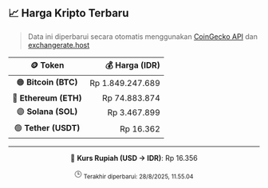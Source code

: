 

<!-- HARGA_KRIPTO -->
## 📈 Harga Kripto Terbaru

> Data ini diperbarui secara otomatis menggunakan [CoinGecko API](https://www.coingecko.com/) dan [exchangerate.host](https://exchangerate.host/)

<div align="center">

| 🪙 Token | 💰 Harga (IDR) |
|:------:|---------------:|
| 🟠 **Bitcoin (BTC)**   | Rp 1.849.247.689 |
| 🔵 **Ethereum (ETH)**  | Rp 74.883.874 |
| 🟣 **Solana (SOL)**    | Rp 3.467.899 |
| 🟢 **Tether (USDT)**   | Rp 16.362 |

---

💱 **Kurs Rupiah (USD → IDR)**: Rp 16.356

🕒 <sub>Terakhir diperbarui: 28/8/2025, 11.55.04</sub>

</div>
<!-- /HARGA_KRIPTO -->